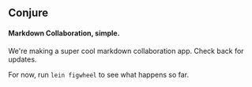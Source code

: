 ## Conjure
#### Markdown Collaboration, simple.

We're making a super cool markdown collaboration app. Check back for updates.

For now, run `lein figwheel` to see what happens so far.